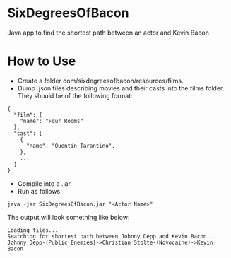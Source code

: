 SixDegreesOfBacon
=================

Java app to find the shortest path between an actor and Kevin Bacon


How to Use
=================
- Create a folder com/sixdegreesofbacon/resources/films.
- Dump .json files describing movies and their casts into the films folder. They should be of the following format:
```
{
  "film": {
    "name": "Four Rooms"
  },
  "cast": [
    {
      "name": "Quentin Tarantino",
    },
    ...
  ]
}
```
- Compile into a .jar.
- Run as follows:
```
java -jar SixDegreesOfBacon.jar "<Actor Name>"
```
The output will look something like below:
```
Loading files...
Searching for shortest path between Johnny Depp and Kevin Bacon...
Johnny Depp-(Public Enemies)->Christian Stolte-(Novocaine)->Kevin Bacon
```
